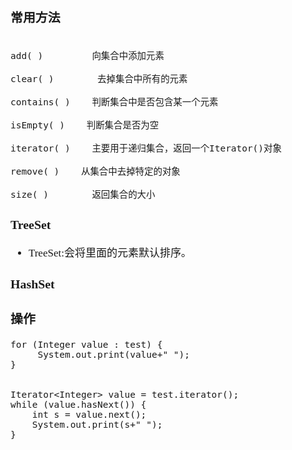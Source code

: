 <span  style="font-family: Simsun,serif; font-size: 17px; ">

###  常用方法

~~~

add( )         向集合中添加元素

clear( )        去掉集合中所有的元素

contains( )    判断集合中是否包含某一个元素

isEmpty( )    判断集合是否为空

iterator( )    主要用于递归集合，返回一个Iterator()对象

remove( )    从集合中去掉特定的对象

size( )        返回集合的大小
~~~

### TreeSet

- TreeSet:会将里面的元素默认排序。

### HashSet


### 操作

~~~
for (Integer value : test) {
     System.out.print(value+" ");
} 


Iterator<Integer> value = test.iterator();
while (value.hasNext()) {
    int s = value.next();
    System.out.print(s+" ");
} 


~~~

</span>
